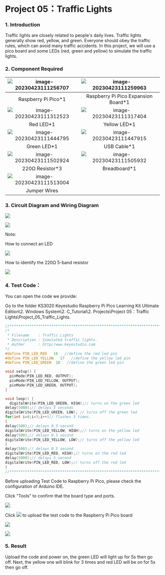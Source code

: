 # Project 05：Traffic Lights

### **1. Introduction**

Traffic lights are closely related to people's daily lives. Traffic lights generally show red, yellow, and green. Everyone should obey the traffic rules, which can avoid many traffic accidents. In this project, we will use a pico board and some LEDs (red, green and yellow) to simulate the traffic lights.



### **2. Component Required**

| ![image-20230423111256707](media/image-20230423111256707.png) | ![image-20230423111259963](media/image-20230423111259963.png) |
| :----------------------------------------------------------: | :----------------------------------------------------------: |
|                     Raspberry Pi Pico*1                      |             Raspberry Pi Pico Expansion Board*1              |
| ![image-20230423111312523](media/image-20230423111312523.png) | ![image-20230423111317404](media/image-20230423111317404.png) |
|                          Red LED*1                           |                         Yellow LED*1                         |
| ![image-20230423111444795](media/image-20230423111444795.png) | ![image-20230423111447915](media/image-20230423111447915.png) |
|                         Green LED*1                          |                         USB Cable*1                          |
| ![image-20230423111502924](media/image-20230423111502924.png) | ![image-20230423111505932](media/image-20230423111505932.png) |
|                       220Ω Resistor*3                        |                         Breadboard*1                         |
| ![image-20230423111513004](media/image-20230423111513004.png) |                                                              |
|                         Jumper Wires                         |                                                              |



### **3. Circuit Diagram and Wiring Diagram**

![](/media/4cf2ad735b0df82d62a5fcdb19ebf3c0.png)

![](/media/98f9db025163638c33095cbd16abe7e7.png)

Note:

How to connect an LED

![](/media/42ff6f405dfa128593827de5aa03e94b.png)

How to identify the 220Ω 5-band resistor

![](/media/55c0199544e9819328f6d5778f10d7d0.png)

### **4. Test Code：**

You can open the code we provide:

Go to the folder KS3020 Keyestudio Raspberry Pi Pico Learning Kit Ultimate Edition\\2. Windows System\\2. C\_Tutorial\\2. Projects\\Project 05：Traffic Lights\\Project\_05\_Traffic\_Lights.

```c
//**********************************************************************
/*
 * Filename    : Traffic Lights
 * Description : Simulated traffic lights.
 * Auther      : http//www.keyestudio.com
*/
#define PIN_LED_RED   16   //define the red led pin
#define PIN_LED_YELLOW   17   //define the yellow led pin
#define PIN_LED_GREEN  18   //define the green led pin

void setup() {
  pinMode(PIN_LED_RED, OUTPUT);
  pinMode(PIN_LED_YELLOW, OUTPUT);
  pinMode(PIN_LED_GREEN, OUTPUT);
}

void loop() {
  digitalWrite(PIN_LED_GREEN, HIGH);// turns on the green led
delay(5000);// delays 5 seconds
digitalWrite(PIN_LED_GREEN, LOW); // turns off the green led
for(int i=0;i<3;i++)// flashes 3 times.
{
delay(500);// delays 0.5 second
digitalWrite(PIN_LED_YELLOW, HIGH);// turns on the yellow led
delay(500);// delays 0.5 second
digitalWrite(PIN_LED_YELLOW, LOW);// turns off the yellow led
} 
delay(500);// delays 0.5 second
digitalWrite(PIN_LED_RED, HIGH);// turns on the red led
delay(5000);// delays 5 second
digitalWrite(PIN_LED_RED, LOW);// turns off the red led
}
//**********************************************************************
```


Before uploading Test Code to Raspberry Pi Pico, please check the configuration of Arduino IDE.

Click "Tools" to confirm that the board type and ports.

![](/media/8a5adb341268473937942a8e062a73f4.png)

Click ![](/media/b0d41283bf5ae66d2d5ab45db15331ba.png) to upload the test code to the Raspberry Pi Pico board

![](/media/40e627f4a426e1d4b7458cc35c4ad44c.png)

![](/media/9f2d7d32f10975ee9fe661a306c22fdd.png)

### **5. Result**

Upload the code and power on, the green LED will light up for 5s then go off. Next, the yellow one will blink for 3 times and red LED will be on for 5s then go off.
